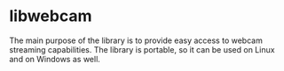 # libwebcam
The main purpose of the library is to provide easy access to webcam streaming capabilities. The library is portable, so it can be used on Linux and on Windows as well.